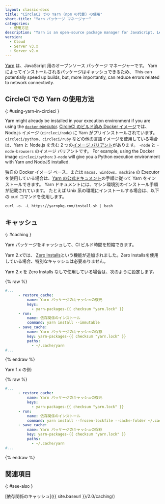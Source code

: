 ```yaml
---
layout: classic-docs
title: "CircleCI での Yarn (npm の代替) の使用"
short-title: "Yarn パッケージ マネージャー"
categories:
  - 使用方法
description: "Yarn is an open-source package manager for JavaScript. Learn how to use Yarn in CircleCI config and with caching to speed up builds."
version:
  - Cloud
  - Server v3.x
  - Server v2.x
---
```


[Yarn](https://classic.yarnpkg.com/en/) は、JavaScript 用のオープンソース パッケージ マネージャーです。 Yarn によってインストールされるパッケージはキャッシュできるため、 This can potentially speed up builds, but, more importantly, can reduce errors related to network connectivity.

## CircleCI での Yarn の使用方法
{: #using-yarn-in-circleci }

Yarn might already be installed in your execution environment if you are using the [`docker` executor](https://circleci.com/docs/2.0/executor-types/#using-docker). [CircleCI のビルド済み Docker イメージ](https://circleci.com/ja/docs/2.0/circleci-images/)では、Node.js イメージ (`circleci/node`) に Yarn がプリインストールされています。 `circleci/python`、`circleci/ruby` などの他の言語イメージを使用している場合は、Yarn と Node.js を含む 2 つの[イメージ バリアント](https://circleci.com/docs/2.0/circleci-images/#language-image-variants)があります。 `-node` と `-node-browsers` のイメージ バリアントです。 For example, using the Docker image `circleci/python:3-node` will give you a Python execution environment with Yarn and NodeJS installed.

独自の Docker イメージ ベース、または `macos`、`windows`、`machine` の Executor を使用している場合は、[Yarn の公式ドキュメント](https://classic.yarnpkg.com/en/docs/install)の手順に従って Yarn をインストールできます。 Yarn ドキュメントには、マシン環境別のインストール手順が記載されています。 たとえば Unix 系の環境にインストールする場合は、以下の curl コマンドを使用します。

```shell
curl -o- -L https://yarnpkg.com/install.sh | bash
```

## キャッシュ
{: #caching }

Yarn パッケージをキャッシュして、CI ビルド時間を短縮できます。

Yarn 2.xでは、 [Zero Installs](https://yarnpkg.com/features/zero-installs)という機能が追加されました。Zero Installsを使用している場合、特別なキャッシュは必要ありません。

Yarn 2.x を Zero Installs なしで使用している場合は、次のように設定します。

{% raw %}
```yaml
#...
      - restore_cache:
          name: Yarn パッケージのキャッシュの復元
          keys:
            - yarn-packages-{{ checksum "yarn.lock" }}
      - run:
          name: 依存関係のインストール
          command: yarn install --immutable
      - save_cache:
          name: Yarn パッケージのキャッシュの保存
          key: yarn-packages-{{ checksum "yarn.lock" }}
          paths:
            - ~/.cache/yarn
#...
```
{% endraw %}

Yarn 1.x の例:

{% raw %}
```yaml
#...
      - restore_cache:
          name: Yarn パッケージのキャッシュの復元
          keys:
            - yarn-packages-{{ checksum "yarn.lock" }}
      - run:
          name: 依存関係のインストール
          command: yarn install --frozen-lockfile --cache-folder ~/.cache/yarn
      - save_cache:
          name: Yarn パッケージのキャッシュの保存
          key: yarn-packages-{{ checksum "yarn.lock" }}
          paths:
            - ~/.cache/yarn
#...
```
{% endraw %}

## 関連項目
{: #see-also }

[依存関係のキャッシュ]({{ site.baseurl }}/2.0/caching/)
